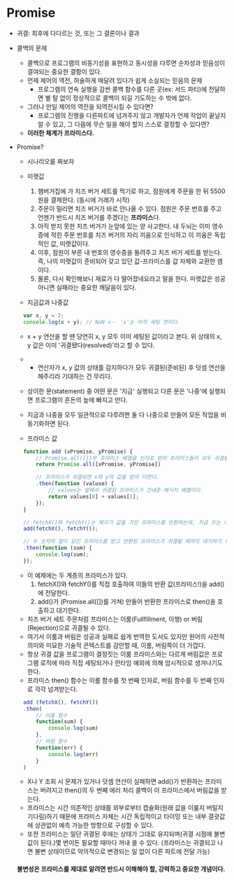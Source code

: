 # Promise

- 귀결: 최후에 다다르는 것, 또는 그 결론이나 결과

- 콜백의 문제

  - 콜백으로 프로그램의 비동기성을 표현하고 동시성을 다루면 순차성과 믿음성이 결여되는 중요한 결함이 있다.
  - 먼제 제어의 역전, 허술하게 매달려 있다가 쉽게 소실되는 믿음의 문제
    - 프로그램의 연속 실행을 감싼 콜백 함수를 다른 곳(ex: 서드 파티)에 전달하면 별 탈 없이 정상적으로 콜백이 되길 기도하는 수 밖에 없다.
  - 그러나 만일 제어의 역전을 되역전시킬 수 있다면?
    - 프로그램의 진행을 다른파트에 넘겨주지 않고 개발자가 언제 작업이 끝날지 알 수 있고, 그 다음에 무슨 일을 해야 할지 스스로 결정할 수 있다면?
  - **이러한 체계가 프라미스다.**

- Promise?

  - 시나리오를 짜보자
  - 미랫값

    1. 햄버거집에 가 치즈 버거 세트를 먹기로 하고, 점원에게 주문을 한 뒤 5500원을 결제한다. (동시에 거래가 시작)
    2. 주문이 밀리면 치즈 버거가 바로 안나올 수 있다. 점원은 주문 번호를 주고 언젠가 반드시 치즈 버거를 주겠다는 **프라미스**다.
    3. 아직 받지 못한 치즈 버거가 눈앞에 있는 양 사고한다. 내 두뇌는 이미 영수증에 적힌 주문 번호를 치즈 버거의 자리 끼움으로 인식하고 이 끼움은 독립적인 값, 미랫값이다.
    4. 이후, 점원이 부른 내 번호의 영수증을 돌려주고 치즈 버거 세트를 받는다. 즉, 나의 미랫값이 준비되어 갖고 있던 값-프라미스를 값 자체와 교환한 셈이다.
    5. 물론, 다시 확인해보니 재료가 다 떨어졌네요라고 말을 한다. 미랫값은 성공 아니면 실패라는 중요한 깨달음이 있다.

  - 지금값과 나중값

  ```Javascript
    var x, y = 2;
    console.log(x + y); // NaN <-- 'x'는 아직 세팅 전이다.
  ```

  - x + y 연산을 할 땐 당연히 x, y 모두 이미 세팅된 값이라고 본다. 위 상태의 x, y 값은 이미 '귀결됐다(resolved)'라고 할 수 있다.
  - - 연산자가 x, y 값의 상태를 감지하다가 모두 귀결된(준비된) 후 덧셈 연산을 해주리라 기대하는 건 무리다.
  - 상이한 문(statement) 중 어떤 문은 '지금' 실행되고 다른 문은 '나중'에 실행되면 프로그램이 혼돈의 늪에 빠지고 만다.
  - 지금과 나중을 모두 일관적으로 다루려면 둘 다 나중으로 만들어 모든 작업을 비동기화하면 된다.

  - 프라미스 값

  ```Javascript
    function add (xPromise, yPromise) {
        // Promise.all([])은 프라미스 배열을 인자로 받아 프라미스들이 모두 귀결될 때까지 기다렸다가 새 프라미스를 만들어 반환하는 함수다.
        return Promise.all([xPromise, yPromise])

        // 프라미스가 귀결되면 x와 y의 값을 받아 더한다.
        .then(function (valuse) {
            // values는 앞에서 귀결된 프라미스가 건네준 메시지 배열이다.
            return values[0] + values[1];
        });
    }

    // fetchX()와 fetchY()는 제각기 값을 가진 프라미스를 반환하는데, 지금 또는 나중에 준비된다.
    add(fetchX(), fetchY());

    // 두 숫자의 합이 담긴 프라미스를 받고 반환된 프라미스가 귀결될 때까지 대기하기 위해 then()을 연쇄 호출한다.
    .then(function (sum) {
        console.log(sum);
    });
  ```

  - 이 예제에는 두 계층의 프라미스가 있다.
    1. fetchX()와 fetchY()를 직접 호출하여 이들의 반환 값(프라미스!)을 add()에 전달한다.
    2. add()가 (Promise.all([])를 거쳐) 만들어 반환한 프라미스로 then()을 호출하고 대기한다.
  - 치즈 버거 세트 주문처럼 프라미스는 이룸(Fullfillment, 이행) or 버림(Rejection)으로 귀결될 수 있다.
  - 여기서 이룸과 버림은 성공과 실패로 쉽게 번역한 도서도 있지만 원어의 사전적 의미와 미묘한 기술적 콘텍스트를 감안할 때, 이룸, 버림쪽이 더 가깝다.
  - 항상 귀결 값을 프로그램이 결정짓는 이룸 프라미스와는 다르게 버림값은 프로그램 로직에 따라 직접 세팅되거나 런타임 예외에 의해 암시적으로 생겨나기도 한다.
  - 프라미스 then() 함수는 이룸 함수를 첫 번째 인자로, 버림 함수를 두 번째 인자로 각각 넘겨받는다.

  ```Javascript
    add (fetchX(), fetchY())
    .then(
        // 이룸 함수
        function(sum) {
            console.log(sum)
        },
        // 버림 함수
        function(err) {
            console.log(err)
        }
    )
  ```

  - X나 Y 조회 시 문제가 있거나 덧셈 연산이 실패하면 add()가 반환하는 프라미스는 버려지고 then()의 두 번째 에러 처리 콜백이 이 프라미스에서 버림값을 받는다.
  - 프라미스는 시간 의존적인 상태를 외부로부터 캡슐화(원래 값을 이룰지 버릴지 기다림)하기 때문에
    프라미스 자체는 시간 독립적이고 타이밍 또는 내부 결괏값에 상관없이 예측 가능한 방향으로 구성할 수 있다.
  - 또한 프라미스는 일단 귀결된 후에는 상태가 그대로 유지되며(귀결 시점에 불변값이 된다.)몇 번이든 필요할 때마다 꺼내 쓸 수 있다.
    (프라미스는 귀결되고 나면 불변 상태이므로 악의적으로 변경되는 일 없이 다른 파트에 전달 가능)

  #### 불변성은 프라미스를 제대로 알려면 반드시 이해해야 할, 강력하고 중요한 개념이다.

